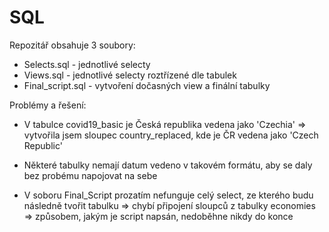 # SQL
Repozitář obsahuje 3 soubory:

- Selects.sql - jednotlivé selecty
- Views.sql - jednotlivé selecty roztřízené dle tabulek
- Final_script.sql - vytvoření dočasných view a finální tabulky



Problémy a řešení:

- V tabulce covid19_basic je Česká republika vedena jako 'Czechia'
	=> vytvořila jsem sloupec country_replaced, kde je ČR vedena jako 'Czech Republic'

- Některé tabulky nemají datum vedeno v takovém formátu, aby se daly bez probému napojovat na sebe

- V soboru Final_Script prozatím nefunguje celý select, ze kterého budu následně tvořit tabulku
	=> chybí připojení sloupců z tabulky economies => způsobem, jakým je script napsán, nedoběhne nikdy do konce
